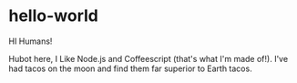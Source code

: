 # hello-world

HI Humans!

Hubot here, I Like Node.js and Coffeescript (that's what I'm made of!).
I've had tacos on the moon and find them far superior to Earth tacos.
